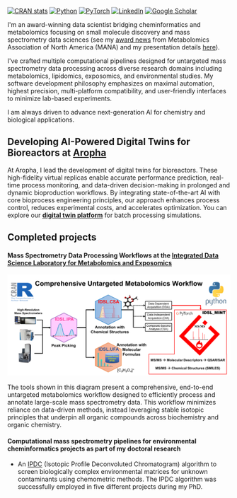 <!-- badges: start -->
[![CRAN stats](https://img.shields.io/badge/R-276DC3?style=for-the-badge&logo=r&logoColor=white)](https://CRAN.R-project.org/package=IDSL.IPA)
[![Python](https://img.shields.io/badge/python-3670A0?style=for-the-badge&logo=python&logoColor=ffdd54)](https://github.com/idslme/IDSL_MINT)
[![PyTorch](https://img.shields.io/badge/PyTorch-EE4C2C?style=for-the-badge&logo=pytorch&logoColor=white)](https://github.com/idslme/IDSL_MINT)
[![LinkedIn](https://img.shields.io/badge/LinkedIn-0077B5?style=for-the-badge&logo=linkedin&logoColor=white)](https://www.linkedin.com/in/sadjad-fakouri-baygi-31b5a856)
[![Google Scholar](https://img.shields.io/badge/Google%20Scholar-4285F4?style=for-the-badge&logo=google-scholar&logoColor=white)](https://scholar.google.com/citations?hl=en&user=WzBF1YMAAAAJ)
<!-- badges: end -->

I'm an award-winning data scientist bridging cheminformatics and metabolomics focusing on small molecule discovery and mass spectrometry data sciences (see my [award news](https://mountsinaiexposomics.org/dr-sadjad-fakouri-baygi-wins-the-mark-p-styczynski-early-career-award-in-computational-metabolomics-from-metabolomics-association-of-north-america-mana/) from Metabolomics Association of North America (MANA) and my presentation details [here](https://metabolomicscentre.ca/metabonews-november-issue-mana-conference-presenters)).

I've crafted multiple computational pipelines designed for untargeted mass spectrometry data processing across diverse research domains including metabolomics, lipidomics, exposomics, and environmental studies. My software development philosophy emphasizes on maximal automation, highest precision, multi-platform compatibility, and user-friendly interfaces to minimize lab-based experiments.

I am always driven to advance next-generation AI for chemistry and biological applications.

## Developing AI-Powered Digital Twins for Bioreactors at [Aropha](https://github.com/Aropha)
At Aropha, I lead the development of digital twins for bioreactors. These high-fidelity virtual replicas enable accurate performance prediction, real-time process monitoring, and data-driven decision-making in prolonged and dynamic bioproduction workflows. By integrating state-of-the-art AI with core bioprocess engineering principles, our approach enhances process control, reduces experimental costs, and accelerates optimization. You can explore our [**digital twin platform**](https://modelserver.aropha.com) for batch processing simulations.

## Completed projects
#### Mass Spectrometry Data Processing Workflows at the [Integrated Data Science Laboratory for Metabolomics and Exposomics](https://github.com/idslme)

<p align="center">
  <img src="https://github.com/sajfb/sajfb/blob/main/Comprehensive_Untargeted_Metabolomics_Workflow.PNG" alt="image description">
</p>

The tools shown in this diagram present a comprehensive, end-to-end untargeted metabolomics workflow designed to efficiently process and annotate large-scale mass spectrometry data. This workflow minimizes reliance on data-driven methods, instead leveraging stable isotopic principles that underpin all organic compounds across biochemistry and organic chemistry.

#### Computational mass spectrometry pipelines for environmental cheminformatics projects as part of my doctoral research
  - An [IPDC](https://github.com/sajfb/Isotopic-Profile-Deconvolution-Chromatogram-IPDC-algorithm) (Isotopic Profile Deconvoluted Chromatogram) algorithm to screen biologically complex environmental matrices for unknown contaminants using chemometric methods. The IPDC algorithm was successfully employed in five different projects during my PhD.
